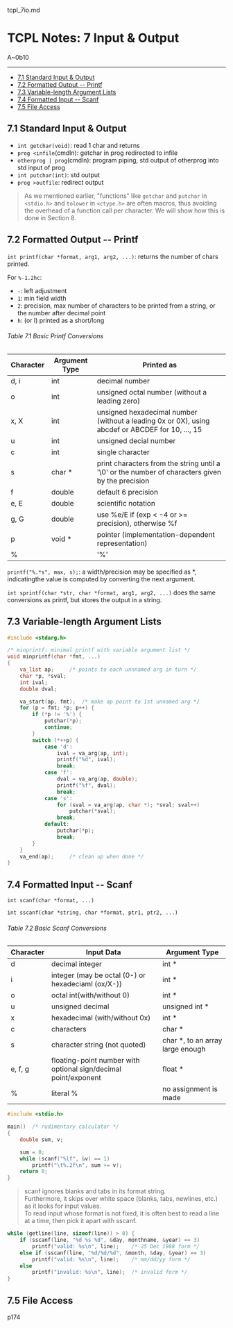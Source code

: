 tcpl_7io.md

TCPL Notes: 7 Input & Output
================================================================================

A~0b10

--------------------------------------------------------------------------------

- [7.1 Standard Input & Output](#71-standard-input--output)
- [7.2 Formatted Output -- Printf](#72-formatted-output----printf)
- [7.3 Variable-length Argument Lists](#73-variable-length-argument-lists)
- [7.4 Formatted Input -- Scanf](#74-formatted-input----scanf)
- [7.5 File Access](#75-file-access)

7.1 Standard Input & Output
--------------------------------------------------------------------------------

- `int getchar(void)`: read 1 char and returns
- `prog <infile`(cmdln): getchar in prog redirected to infile
- `otherprog | prog`(cmdln): program piping, std output of otherprog into std input of prog
- `int putchar(int)`: std output
- `prog >outfile`: redirect output

>  As we mentioned earlier, "functions" like `getchar` and `putchar` in `<stdio.h>` and `tolower` in `<ctype.h>` are often macros, thus avoiding the overhead of a function call per character. We will show how this is done in Section 8.

7.2 Formatted Output -- Printf
--------------------------------------------------------------------------------

`int printf(char *format, arg1, arg2, ...)`: returns the number of chars printed.

For `%-1.2hc`:

- `-`: left adjustment
- `1`: min field width
- `2`: precision, max number of characters to be printed from a string, or the number after decimal point
- `h`: (or l) printed as a short/long

###### Table 7.1 Basic Printf Conversions

| Character | Argument Type | Printed as                                                                                       |
| --------- | ------------- | ------------------------------------------------------------------------------------------------ |
| d, i      | int           | decimal number                                                                                   |
| o         | int           | unsigned octal number (without a leading zero)                                                   |
| x, X      | int           | unsigned hexadecimal number (without a leading 0x or 0X), using abcdef or ABCDEF for 10, ..., 15 |
| u         | int           | unsigned decial number                                                                           |
| c         | int           | single character                                                                                 |
| s         | char *        | print characters from the string until a '\0' or the number of characters given by the precision |
| f         | double        | default 6 precision                                                                              |
| e, E      | double        | scientific notation                                                                              |
| g, G      | double        | use %e/E if (exp < -4 or >= precision), otherwise %f                                             |
| p         | void *        | pointer (implementation-dependent representation)                                                |
| %         |               | '%'                                                                                              |

`printf("%.*s", max, s);`: a width/precision may be specified as *, indicatingthe value is computed by converting the next argument.

`int sprintf(char *str, char *format, arg1, arg2, ...)` does the same conversions as printf, but stores the output in a string.

7.3 Variable-length Argument Lists
--------------------------------------------------------------------------------

```cxx
#include <stdarg.h>

/* minprintf: minimal printf with variable argument list */
void minprintf(char *fmt, ...)
{
    va_list ap;     /* points to each unnnamed arg in turn */
    char *p, *sval;
    int ival;
    double dval;

    va_start(ap, fmt);  /* make ap point to 1st unnamed arg */
    for (p = fmt; *p; p++) {
        if (*p != '%') {
            putchar(*p);
            continue;
        }
        switch (*++p) {
            case 'd':
                ival = va_arg(ap, int);
                printf("%d", ival);
                break;
            case 'f':
                dval = va_arg(ap, double);
                printf("%f", dval);
                break;
            case 's':
                for (sval = va_arg(ap, char *); *sval; sval++)
                    putchar(*sval);
                break;
            default:
                putchar(*p);
                break;
        }
    }
    va_end(ap);     /* clean up when done */
}
```

7.4 Formatted Input -- Scanf
--------------------------------------------------------------------------------

`int scanf(char *format, ...)`

`int sscanf(char *string, char *format, ptr1, ptr2, ...)`

###### Table 7.2 Basic Scanf Conversions

| Character | Input Data                                                      | Argument Type                    |
| --------- | --------------------------------------------------------------- | -------------------------------- |
| d         | decimal integer                                                 | int *                            |
| i         | integer (may be octal (0-) or hexadeciaml (ox/X-))              | int *                            |
| o         | octal int(with/without 0)                                       | int *                            |
| u         | unsigned decimal                                                | unsigned int *                   |
| x         | hexadecimal (with/without 0x)                                   | int *                            |
| c         | characters                                                      | char *                           |
| s         | character string (not quoted)                                   | char *, to an array large enough |
| e, f, g   | floating-point number with optional sign/decimal point/exponent | float *                          |
| %         | literal %                                                       | no assignment is made            |

```cxx
#include <stdio.h>

main()  /* rudimentary calculator */
{
    double sum, v;

    sum = 0;
    while (scanf("%lf", &v) == 1)
        printf("\t%.2f\n", sum += v);
    return 0;
}
```

> scanf ignores blanks and tabs in its format string.  
> Furthermore, it skips over white space (blanks, tabs, newlines, etc.) as it looks for input values.  
> To read input whose format is not fixed, it is often best to read a line at a time, then pick it apart with sscanf.

```cxx
while (getline(line, sizeof(line)) > 0) {
    if (sscanf(line, "%d %s %d", &day, monthname, &year) == 3)
        printf("valid: %s\n", line);    /* 25 Dec 1988 form */
    else if (sscanf(line, "%d/%d/%d", &month, &day, &year) == 3)
        printf("valid: %s\n", line);    /* mm/dd/yy form */
    else
        printf("invalid: %s\n", line);  /* invalid form */
}
```

7.5 File Access
--------------------------------------------------------------------------------

p174